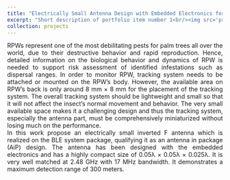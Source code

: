 ```yaml
---
title: "Electrically Small Antenna Design with Embedded Electronics for RPW Detection"
excerpt: "Short description of portfolio item number 1<br/><img src='project2-RPW-Detection1.PNG'>"
collection: projects
---
```


<div style="text-align: justify"> 
RPWs represent one of the most debilitating pests for palm trees all over the world, due to their destructive behavior and rapid reproduction. Hence, detailed information on the biological behavior and dynamics of RPW is needed to support risk assessment of identified infestations such as dispersal ranges. In order to monitor RPW, tracking system needs to be attached or mounted on the RPW’s body. However, the available area on RPW’s back is only around 8 mm × 8 mm for the placement of the tracking system. The overall tracking system should be lightweight and small so that it will not affect the insect’s normal movement and behavior. The very small available space makes it a challenging design and thus the tracking system, especially the antenna part, must be comprehensively miniaturized without losing much on the performance.
</div>
<div style="text-align: justify"> 
In this work propose an electrically small inverted F antenna which is realized on the BLE system package, qualifying it as an antenna in package (AiP) design. The antenna has been designed with the embedded electronics and has a highly compact size of 0.05λ ×
0.05λ × 0.025λ. It is very well matched at 2.48 GHz with 17 MHz bandwidth. It demonstrates a maximum detection range of 300 meters.
</div>
